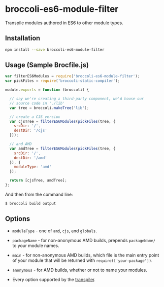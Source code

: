 broccoli-es6-module-filter
==========================

Transpile modules authored in ES6 to other module types.

Installation
------------

```sh
npm install --save broccoli-es6-module-filter
```

Usage (Sample Brocfile.js)
--------------------------

```js
var filterES6Modules = require('broccoli-es6-module-filter');
var pickFiles = require('broccoli-static-compiler');

module.exports = function (broccoli) {

  // say we're creating a third-party component, we'd house our
  // source code in './lib'
  var tree = broccoli.makeTree('lib');

  // create a CJS version
  var cjsTree = filterES6Modules(pickFiles(tree, {
    srcDir: '/',
    destDir: '/cjs'
  }));

  // and AMD
  var amdTree = filterES6Modules(pickFiles(tree, {
    srcDir: '/',
    destDir: '/amd'
  }), {
    moduleType: 'amd'
  });

  return [cjsTree, amdTree];
};
```

And then from the command line:

```sh
$ broccoli build output
```

Options
-------

- `moduleType` - one of `amd`, `cjs`, and `globals`.
- `packageName` - for non-anonymous AMD builds, prepends `packageName/`
  to your module names.
- `main` - for non-anonymous AMD builds, which file is the main entry
  point of your module that will be returned with
  `require(['your-package'])`.
- `anonymous` - for AMD builds, whether or not to name your modules.
- Every option supported by the [transpiler][transpiler].



  [transpiler]:https://github.com/square/es6-module-transpiler

